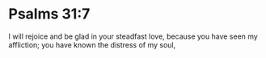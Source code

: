 # Psalms 31:7

I will rejoice and be glad in your steadfast love, because you have seen my affliction; you have known the distress of my soul,
